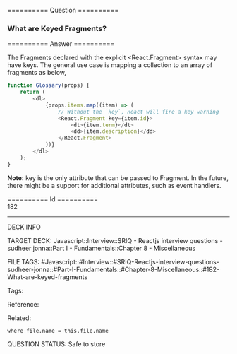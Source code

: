 ========== Question ==========  

### What are Keyed Fragments?  

========== Answer ==========  

The Fragments declared with the explicit <React.Fragment> syntax may have keys.
The general use case is mapping a collection to an array of fragments as below,

```javascript
function Glossary(props) {
    return (
        <dl>
            {props.items.map((item) => (
                // Without the `key`, React will fire a key warning
                <React.Fragment key={item.id}>
                    <dt>{item.term}</dt>
                    <dd>{item.description}</dd>
                </React.Fragment>
            ))}
        </dl>
    );
}
```

**Note:** key is the only attribute that can be passed to Fragment. In the
future, there might be a support for additional attributes, such as event
handlers.

========== Id ==========  
182

---

DECK INFO

TARGET DECK: Javascript::Interview::SRIQ - Reactjs interview questions - sudheer jonna::Part I - Fundamentals::Chapter 8 - Miscellaneous

FILE TAGS: #Javascript::#Interview::#SRIQ-Reactjs-interview-questions-sudheer-jonna::#Part-I-Fundamentals::#Chapter-8-Miscellaneous::#182-What-are-keyed-fragments

Tags:

Reference:

Related:

```dataview
where file.name = this.file.name
```
QUESTION STATUS: Safe to store
